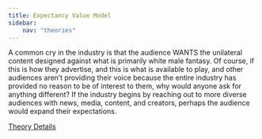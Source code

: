 ```yaml
---
title: Expectancy Value Model
sidebar:
    nav: "theories"
---
```


A common cry in the industry is that the audience WANTS the unilateral content designed against what is primarily white male fantasy. Of course, if this is how they advertise, and this is what is available to play, and other audiences aren’t providing their voice because the entire industry has provided no reason to be of interest to them, why would anyone ask for anything different? If the industry begins by reaching out to more diverse audiences with news, media, content, and creators, perhaps the audience would expand their expectations.

[Theory Details](https://www.utwente.nl/cw/theorieenoverzicht/Theory%20Clusters/Interpersonal%20Communication%20and%20Relations/Expectancy_Value_Theory/)